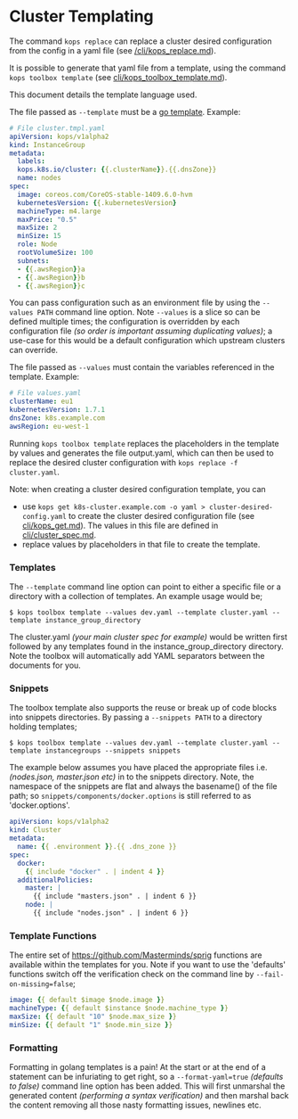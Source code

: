 # Cluster Templating

The command `kops replace` can replace a cluster desired configuration from the config in a yaml file (see [/cli/kops_replace.md](/cli/kops_replace.md)).

It is possible to generate that yaml file from a template, using the command `kops toolbox template` (see [cli/kops_toolbox_template.md](cli/kops_toolbox_template.md)).

This document details the template language used.

The file passed as `--template` must be a [go template](https://golang.org/pkg/text/template/). Example:
```yaml
# File cluster.tmpl.yaml
apiVersion: kops/v1alpha2
kind: InstanceGroup
metadata:
  labels:
  kops.k8s.io/cluster: {{.clusterName}}.{{.dnsZone}}
  name: nodes
spec:
  image: coreos.com/CoreOS-stable-1409.6.0-hvm
  kubernetesVersion: {{.kubernetesVersion}
  machineType: m4.large
  maxPrice: "0.5"
  maxSize: 2
  minSize: 15
  role: Node
  rootVolumeSize: 100
  subnets:
  - {{.awsRegion}}a
  - {{.awsRegion}}b
  - {{.awsRegion}}c
```

You can pass configuration such as an environment file by using the `--values PATH` command line option. Note `--values` is a slice so can be defined multiple times; the configuration is overridden by each configuration file *(so order is important assuming duplicating values)*; a use-case for this would be a default configuration which upstream clusters can override.

The file passed as `--values` must contain the variables referenced in the template. Example:
```yaml
# File values.yaml
clusterName: eu1
kubernetesVersion: 1.7.1
dnsZone: k8s.example.com
awsRegion: eu-west-1
```

Running `kops toolbox template` replaces the placeholders in the template by values and generates the file output.yaml, which can then be used to replace the desired cluster configuration with `kops replace -f cluster.yaml`.

Note: when creating a cluster desired configuration template, you can

- use `kops get k8s-cluster.example.com -o yaml > cluster-desired-config.yaml` to create the cluster desired configuration file (see [cli/kops_get.md](cli/kops_get.md)). The values in this file are defined in [cli/cluster_spec.md](cli/cluster_spec.md).
- replace values by placeholders in that file to create the template.

### Templates

The `--template` command line option can point to either a specific file or a directory with a collection of templates. An example usage would be;

```shell
$ kops toolbox template --values dev.yaml --template cluster.yaml --template instance_group_directory
```

The cluster.yaml *(your main cluster spec for example)* would be written first followed by any templates found in the instance_group_directory directory. Note the toolbox will automatically add YAML separators between the documents for you.

### Snippets

The toolbox template also supports the reuse or break up of code blocks into snippets directories. By passing a `--snippets PATH` to a directory holding templates;

```shell
$ kops toolbox template --values dev.yaml --template cluster.yaml --template instancegroups --snippets snippets
```

The example below assumes you have placed the appropriate files i.e. *(nodes.json, master.json etc)* in to the snippets directory. Note, the namespace of the snippets are flat and always the basename() of the file path; so `snippets/components/docker.options` is still referred to as 'docker.options'.

```YAML
apiVersion: kops/v1alpha2
kind: Cluster
metadata:
  name: {{ .environment }}.{{ .dns_zone }}
spec:
  docker:
    {{ include "docker" . | indent 4 }}
  additionalPolicies:
    master: |
      {{ include "masters.json" . | indent 6 }}
    node: |
      {{ include "nodes.json" . | indent 6 }}
```

### Template Functions

The entire set of https://github.com/Masterminds/sprig functions are available within the templates for you. Note if you want to use the 'defaults' functions switch off the verification check on the command line by `--fail-on-missing=false`;

```YAML
image: {{ default $image $node.image }}
machineType: {{ default $instance $node.machine_type }}
maxSize: {{ default "10" $node.max_size }}
minSize: {{ default "1" $node.min_size }}
```

### Formatting

Formatting in golang templates is a pain! At the start or at the end of a statement can be infuriating to get right, so a `--format-yaml=true` *(defaults to false)* command line option has been added. This will first unmarshal the generated content *(performing a syntax verification)* and then marshal back the content removing all those nasty formatting issues, newlines etc.
